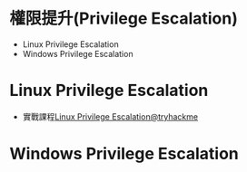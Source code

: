 # 權限提升(Privilege Escalation)
- Linux Privilege Escalation
- Windows Privilege Escalation

 # Linux Privilege Escalation
 - 實戰課程[Linux Privilege Escalation@tryhackme](https://tryhackme.com/r/room/linprivesc)
 # Windows Privilege Escalation
